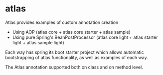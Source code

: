 # atlas
Atlas provides examples of custom annotation creation
* Using AOP (atlas core + atlas core starter + atlas sample)
* Using pure Spring's BeanPostProcessor (atlas core light + atlas starter light + atlas sample light)

Each way has spring its boot starter project which allows automatic bootstrapping of atlas functionality, as well as 
examples of each way.

The Atlas annotation supported both on class and on method level.
